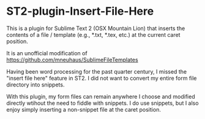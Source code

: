 ST2-plugin-Insert-File-Here
===========================

This is a plugin for Sublime Text 2 (OSX Mountain Lion) that inserts the contents of a file / template (e.g., *.txt, *.tex, etc.) at the current caret position.

It is an unofficial modification of https://github.com/mneuhaus/SublimeFileTemplates

Having been word processing for the past quarter century, I missed the "insert file here" feature in ST2.  I did not want to convert my entire form file directory into snippets.

With this plugin, my form files can remain anywhere I choose and modified directly wtihout the need to fiddle with snippets.  I do use snippets, but I also enjoy simply inserting a non-snippet file at the caret position.

